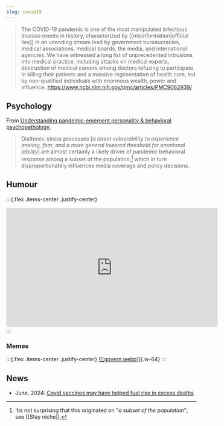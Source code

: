 ```yaml
---
slug: covid19
---
```


> The COVID-19 pandemic is one of the most manipulated infectious disease events in history, characterized by [[misinformation|official lies]] in an unending stream lead by government bureaucracies, medical associations, medical boards, the media, and international agencies. We have witnessed a long list of unprecedented intrusions into medical practice, including attacks on medical experts, destruction of medical careers among doctors refusing to participate in killing their patients and a massive regimentation of health care, led by non-qualified individuals with enormous wealth, power and influence.  https://www.ncbi.nlm.nih.gov/pmc/articles/PMC9062939/

## Psychology

From [Understanding pandemic-emergent personality & behavioral psychopathology](https://jdhaltigan.substack.com/p/understanding-pandemic-emergent-personality),

> Diathesis-stress processes [*a latent vulnerability to experience anxiety, fear, and a more general lowered threshold for emotional lability*] are almost certainly a likely driver of pandemic behavioral response among a subset of the population,[^niche] which in turn disproportionately influences media coverage and policy decisions.

[^niche]: 'tis not surprising that this originated on "*a subset of the population*"; see [[Stay niche]].

## Humour

:::{.flex .items-center .justify-center}
<iframe width="560" height="315" src="https://www.youtube.com/embed/X29lF43mUlo" title="YouTube video player" frameborder="0" allow="accelerometer; autoplay; clipboard-write; encrypted-media; gyroscope; picture-in-picture" allowfullscreen></iframe>
:::

### Memes

:::{.flex .items-center .justify-center}
[![[govern.webp]]](https://old.reddit.com/r/TheMotte/comments/v5v1mw/i_remain_unvaccinated_what_are_the_reasons_at/ibdqvvq/?context=2){.w-64}
::: 

## News

- June, 2024: [Covid vaccines may have helped fuel rise in excess deaths](https://archive.is/FX5OV)
